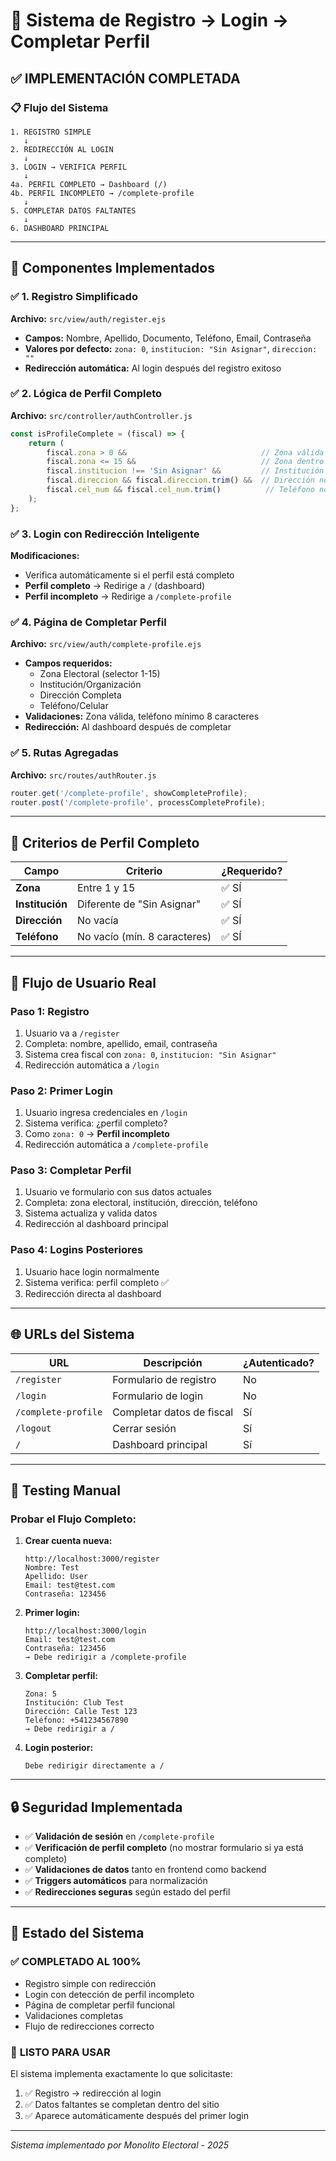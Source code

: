 # 🎯 Sistema de Registro → Login → Completar Perfil

## ✅ IMPLEMENTACIÓN COMPLETADA

### 📋 **Flujo del Sistema**

```
1. REGISTRO SIMPLE
   ↓
2. REDIRECCIÓN AL LOGIN  
   ↓
3. LOGIN → VERIFICA PERFIL
   ↓
4a. PERFIL COMPLETO → Dashboard (/)
4b. PERFIL INCOMPLETO → /complete-profile
   ↓
5. COMPLETAR DATOS FALTANTES
   ↓
6. DASHBOARD PRINCIPAL
```

---

## 🔧 **Componentes Implementados**

### ✅ **1. Registro Simplificado**
**Archivo:** `src/view/auth/register.ejs`
- **Campos:** Nombre, Apellido, Documento, Teléfono, Email, Contraseña
- **Valores por defecto:** `zona: 0`, `institucion: "Sin Asignar"`, `direccion: ""`
- **Redirección automática:** Al login después del registro exitoso

### ✅ **2. Lógica de Perfil Completo**
**Archivo:** `src/controller/authController.js`
```javascript
const isProfileComplete = (fiscal) => {
    return (
        fiscal.zona > 0 &&                              // Zona válida (1-15)
        fiscal.zona <= 15 &&                            // Zona dentro del rango
        fiscal.institucion !== 'Sin Asignar' &&         // Institución asignada
        fiscal.direccion && fiscal.direccion.trim() &&  // Dirección no vacía
        fiscal.cel_num && fiscal.cel_num.trim()          // Teléfono no vacío
    );
};
```

### ✅ **3. Login con Redirección Inteligente**
**Modificaciones:**
- Verifica automáticamente si el perfil está completo
- **Perfil completo** → Redirige a `/` (dashboard)
- **Perfil incompleto** → Redirige a `/complete-profile`

### ✅ **4. Página de Completar Perfil**
**Archivo:** `src/view/auth/complete-profile.ejs`
- **Campos requeridos:**
  - Zona Electoral (selector 1-15)
  - Institución/Organización
  - Dirección Completa
  - Teléfono/Celular
- **Validaciones:** Zona válida, teléfono mínimo 8 caracteres
- **Redirección:** Al dashboard después de completar

### ✅ **5. Rutas Agregadas**
**Archivo:** `src/routes/authRouter.js`
```javascript
router.get('/complete-profile', showCompleteProfile);
router.post('/complete-profile', processCompleteProfile);
```

---

## 🎯 **Criterios de Perfil Completo**

| Campo | Criterio | ¿Requerido? |
|-------|----------|-------------|
| **Zona** | Entre 1 y 15 | ✅ SÍ |
| **Institución** | Diferente de "Sin Asignar" | ✅ SÍ |
| **Dirección** | No vacía | ✅ SÍ |
| **Teléfono** | No vacío (mín. 8 caracteres) | ✅ SÍ |

---

## 🔄 **Flujo de Usuario Real**

### **Paso 1: Registro**
1. Usuario va a `/register`
2. Completa: nombre, apellido, email, contraseña
3. Sistema crea fiscal con `zona: 0`, `institucion: "Sin Asignar"`
4. Redirección automática a `/login`

### **Paso 2: Primer Login**
1. Usuario ingresa credenciales en `/login`
2. Sistema verifica: ¿perfil completo?
3. Como `zona: 0` → **Perfil incompleto**
4. Redirección automática a `/complete-profile`

### **Paso 3: Completar Perfil**
1. Usuario ve formulario con sus datos actuales
2. Completa: zona electoral, institución, dirección, teléfono
3. Sistema actualiza y valida datos
4. Redirección al dashboard principal

### **Paso 4: Logins Posteriores**
1. Usuario hace login normalmente
2. Sistema verifica: perfil completo ✅
3. Redirección directa al dashboard

---

## 🌐 **URLs del Sistema**

| URL | Descripción | ¿Autenticado? |
|-----|-------------|---------------|
| `/register` | Formulario de registro | No |
| `/login` | Formulario de login | No |
| `/complete-profile` | Completar datos de fiscal | Sí |
| `/logout` | Cerrar sesión | Sí |
| `/` | Dashboard principal | Sí |

---

## 🧪 **Testing Manual**

### **Probar el Flujo Completo:**

1. **Crear cuenta nueva:**
   ```
   http://localhost:3000/register
   Nombre: Test
   Apellido: User  
   Email: test@test.com
   Contraseña: 123456
   ```

2. **Primer login:**
   ```
   http://localhost:3000/login
   Email: test@test.com
   Contraseña: 123456
   → Debe redirigir a /complete-profile
   ```

3. **Completar perfil:**
   ```
   Zona: 5
   Institución: Club Test
   Dirección: Calle Test 123
   Teléfono: +541234567890
   → Debe redirigir a /
   ```

4. **Login posterior:**
   ```
   Debe redirigir directamente a /
   ```

---

## 🔒 **Seguridad Implementada**

- ✅ **Validación de sesión** en `/complete-profile`
- ✅ **Verificación de perfil completo** (no mostrar formulario si ya está completo)
- ✅ **Validaciones de datos** tanto en frontend como backend
- ✅ **Triggers automáticos** para normalización
- ✅ **Redirecciones seguras** según estado del perfil

---

## 🎉 **Estado del Sistema**

### ✅ **COMPLETADO AL 100%**
- Registro simple con redirección
- Login con detección de perfil incompleto  
- Página de completar perfil funcional
- Validaciones completas
- Flujo de redirecciones correcto

### 🚀 **LISTO PARA USAR**
El sistema implementa exactamente lo que solicitaste:
1. ✅ Registro → redirección al login
2. ✅ Datos faltantes se completan dentro del sitio
3. ✅ Aparece automáticamente después del primer login

---

*Sistema implementado por Monolito Electoral - 2025*
